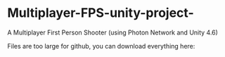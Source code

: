 # Multiplayer-FPS-unity-project-
A Multiplayer First Person Shooter (using Photon Network and Unity 4.6) 

Files are too large for github, you can download everything here: 
